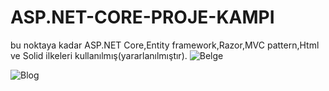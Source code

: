 # ASP.NET-CORE-PROJE-KAMPI
bu noktaya kadar ASP.NET Core,Entity framework,Razor,MVC pattern,Html ve Solid ilkeleri kullanılmış(yararlanılmıştır). 
![Belge](https://github.com/kubilayytpkts/ASP.NET-CORE-PROJE-KAMPI/assets/119957098/0e6052ff-39bd-4138-b0c6-0d09120a775a)

![Blog](https://github.com/kubilayytpkts/ASP.NET-CORE-PROJE-KAMPI/assets/119957098/09aac2d3-e0b5-4581-aac2-1e33550cd272)

